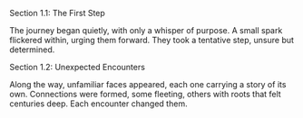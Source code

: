 Section 1.1: The First Step

The journey began quietly, with only a whisper of purpose. A small spark flickered within, urging them forward. They took a tentative step, unsure but determined.

Section 1.2: Unexpected Encounters

Along the way, unfamiliar faces appeared, each one carrying a story of its own. Connections were formed, some fleeting, others with roots that felt centuries deep. Each encounter changed them.
